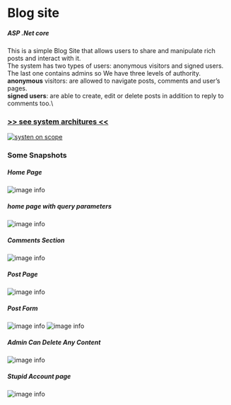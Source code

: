 # Blog site 
##### ASP .Net core
This is a simple Blog Site that allows users to share and manipulate rich posts and interact with it. \
The system has two types of users: anonymous visitors and signed users. The last one contains admins so We have three levels of authority. \
**anonymous**  visitors: are allowed to navigate posts, comments and user’s pages. \
**signed users**: are able to create, edit or delete posts in addition to reply to comments too.\
### [>> see system architures <<](https://drive.google.com/file/d/1Z8DQuGfGRRX_ZGOCEKQZRGrNQTfWwtc0/view?usp=sharing)

[![systen on scope](https://drive.google.com/uc?export=download&id=1p0psRM5xcwIhmuNNnPkvZt6Y9xDotw9O)](https://drive.google.com/file/d/1Z8DQuGfGRRX_ZGOCEKQZRGrNQTfWwtc0/view?usp=sharing)

### Some Snapshots
##### Home Page
![image info](https://drive.google.com/uc?export=download&id=11RlcymEIu17JgNMoJhM-PvvK7Kfh8N4-)

##### home page with query parameters
![image info](https://drive.google.com/uc?export=download&id=1zl1pgcfDXRR3Al59iPvOm5aJZQjzGGa9)

##### Comments Section
![image info](https://drive.google.com/uc?export=download&id=1hvfCG6bue9v1dMdX1yMQ1q948NB0I722)

##### Post Page
![image info](https://drive.google.com/uc?export=download&id=1z-VvJMuVr_Oa_nlM8nX9D9tuqBo1WYMD)

##### Post Form
![image info](https://drive.google.com/uc?export=download&id=15GXgTeplLhwxHeiozsMuKVA0stCeq9p5)
![image info](https://drive.google.com/uc?export=download&id=1LdD5brNnmuPFL2M_q5MdkpX1VvxwrOxR)

##### Admin Can Delete Any Content 
![image info](https://drive.google.com/uc?export=download&id=1d06IueMbNRnSwt996kxfKyrIcHGg1TVB)

##### Stupid Account page 
![image info](https://drive.google.com/uc?export=download&id=1ocv3VkLo4vK02vtxC_i6MPQzzFjgMM2P)

